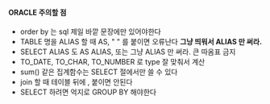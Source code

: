 #### ORACLE 주의할 점
- order by 는 sql 제일 바깥 문장에만 있어야한다
- TABLE 명을 ALIAS 할 때 AS, " " 를 붙이면 오류난다 **그냥 띄워서 ALIAS 만 써라.**
- SELECT ALIAS 도 AS ALIAS, 또는 그냥 ALIAS 만 써라. 큰 따옴표 금지
- TO_DATE, TO_CHAR, TO_NUMBER 로 type 잘 맞춰서 계산
- sum() 같은 집계함수는 SELECT 절에서만 쓸 수 있다
- join 할 때 테이블 뒤에 , 붙이면 안된다
- SELECT 하려면 억지로 GROUP BY 해야한다
